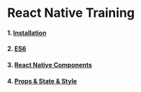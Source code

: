 # React Native Training

#### 1. [Installation](https://github.com/dooboolab/react-native-training/blob/master/Intallation.md#ios-installation)
#### 2. [ES6](https://github.com/dooboolab/react-native-training/blob/master/es6.md)
#### 3. [React Native Components](https://github.com/dooboolab/react-native-training/blob/master/react-native-components.md)
#### 4. [Props & State & Style](https://github.com/dooboolab/react-native-training/blob/master/props-state-style.md)